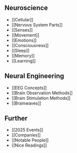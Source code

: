 ## Neuroscience
- [[Cellular]]
- [[Nervous System Parts]]
- [[Senses]]
- [[Movement]]
- [[Emotions]]
- [[Consciousness]]
- [[Sleep]]
- [[Memory]]
- [[Learning]]

## Neural Engineering
- [[EEG Concepts]]
- [[Brain Observation Methods]]
- [[Brain Stimulation Methods]]
- [[Brainwaves]]

## Further
- [[2025 Events]]
- [[Companies]]
- [[Notable People]]
- [[Nice Readings]]
